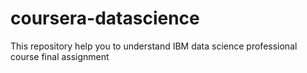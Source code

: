 # coursera-datascience
This repository help you to understand IBM data science professional course final assignment
